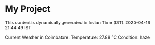 # My Project

This content is dynamically generated in Indian Time (IST): 2025-04-18 21:44:49 IST


Current Weather in Coimbatore:
Temperature: 27.88 °C
Condition: haze
